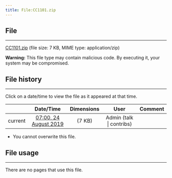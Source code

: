 ```yaml
---
title: File:CC1101.zip
---
```


## File
--------

[CC1101.zip](https://wiki.elecrow.com/images/b/b5/CC1101.zip) (file size: 7 KB, MIME type: application/zip)

**Warning:** This file type may contain malicious code. By executing it, your system may be compromised.

## File history
--------

Click on a date/time to view the file as it appeared at that time.

|         |                          Date/Time                           | Dimensions  |                             User                             | Comment |
| :-----: | :----------------------------------------------------------: | :---------: | :----------------------------------------------------------: | :-----: |
| current | [07:00, 24 August 2019](https://wiki.elecrow.com/images/b/b5/CC1101.zip) | (7 KB) | Admin (talk \| contribs) |         |

- You cannot overwrite this file.

## File usage
--------

There are no pages that use this file.